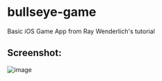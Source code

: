 # bullseye-game
Basic iOS Game App from Ray Wenderlich's tutorial

## Screenshot:
![image](https://github.com/AnatolyFeteleu/bullseye-game/assets/19871844/d16ad79a-728a-4131-9e94-05780950e2c8)

